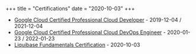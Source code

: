 +++
title = "Certifications"
date = "2020-10-03"
+++

* [Google Cloud Certified Professional Cloud Developer](https://www.credential.net/186d7c68-966e-417d-9b15-7ea693414957) - 2019-12-04 / 2021-12-04
* [Google Cloud Certified Professional Cloud DevOps Engineer](https://www.credential.net/c102e08e-597d-4a80-be2d-95ded26e3867) - 2020-01-23 / 2022-01-23
* [Liquibase Fundamentals Certification](/pdf/certification-liquibase.pdf) - 2020-10-03

